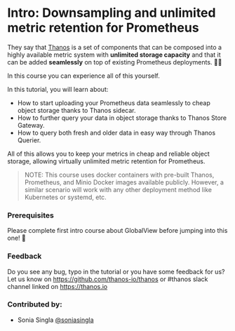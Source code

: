 # Intro: Downsampling and unlimited metric retention for Prometheus

They say that [Thanos](thanos.io) is a set of components that can be composed into a highly available metric system with **unlimited storage capacity**
and that it can be added **seamlessly** on top of existing Prometheus deployments. 🤔🤔

In this course you can experience all of this yourself.  

In this tutorial, you will learn about:

* How to start uploading your Prometheus data seamlessly to cheap object storage thanks to Thanos sidecar.
* How to further query your data in object storage thanks to Thanos Store Gateway.
* How to query both fresh and older data in easy way through Thanos Querier.

All of this allows you to keep your metrics in cheap and reliable object storage, allowing virtually unlimited metric retention for Prometheus.

> NOTE: This course uses docker containers with pre-built Thanos, Prometheus, and Minio Docker images available publicly. 
> However, a similar scenario will work with any other deployment method like Kubernetes or systemd, etc.

### Prerequisites

Please complete first intro course about GlobalView before jumping into this one! 🤗

### Feedback

Do you see any bug, typo in the tutorial or you have some feedback for us?
Let us know on https://github.com/thanos-io/thanos or #thanos slack channel linked on https://thanos.io

### Contributed by:

* Sonia Singla [@soniasingla](http://github.com/soniasingla)